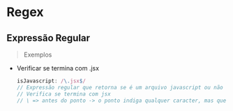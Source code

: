 # Regex
## Expressão Regular

> Exemplos  

- Verificar se termina com .jsx
  ```jsx
  isJavascript: /\.jsx$/
  // Expressão regular que retorna se é um arquivo javascript ou não
  // Verifica se termina com jsx
  // \ => antes do ponto -> o ponto indiga qualquer caracter, mas queremos o ponto (.)
  ```
